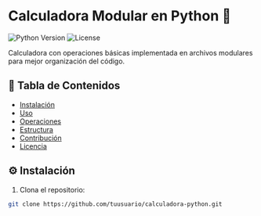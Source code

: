 # Calculadora Modular en Python 🧮

![Python Version](https://img.shields.io/badge/python-3.8%2B-blue)
![License](https://img.shields.io/badge/license-MIT-green)

Calculadora con operaciones básicas implementada en archivos modulares para mejor organización del código.

## 📌 Tabla de Contenidos
- [Instalación](#-instalación)
- [Uso](#-uso)
- [Operaciones](#-operaciones-disponibles)
- [Estructura](#-estructura-del-proyecto)
- [Contribución](#-contribución)
- [Licencia](#-licencia)

## ⚙️ Instalación

1. Clona el repositorio:
```bash
git clone https://github.com/tuusuario/calculadora-python.git
